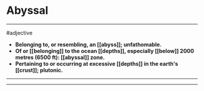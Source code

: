 # Abyssal
---
#adjective
- **Belonging to, or resembling, an [[abyss]]; unfathomable.**
- **Of or [[belonging]] to the ocean [[depths]], especially [[below]] 2000 metres (6500 ft): [[abyssal]] zone.**
- **Pertaining to or occurring at excessive [[depths]] in the earth's [[crust]]; plutonic.**
---
---
